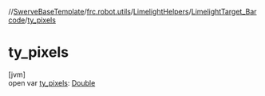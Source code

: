 //[SwerveBaseTemplate](../../../../index.md)/[frc.robot.utils](../../index.md)/[LimelightHelpers](../index.md)/[LimelightTarget_Barcode](index.md)/[ty_pixels](ty_pixels.md)

# ty_pixels

[jvm]\
open var [ty_pixels](ty_pixels.md): [Double](https://kotlinlang.org/api/latest/jvm/stdlib/kotlin/-double/index.html)
